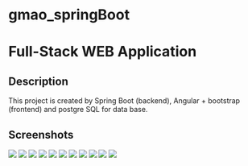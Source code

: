 # gmao_springBoot
<h1>Full-Stack WEB Application</h1>


## Description

This project is created by Spring Boot (backend), Angular + bootstrap (frontend) and postgre SQL for data base.

## Screenshots
<img src="https://imgur.com/NkwP47v.png">
<img src="https://imgur.com/oygVw2k.png">
<img src="https://imgur.com/wKqQaCY.png">
<img src="https://imgur.com/KlBKbVw.png">
<img src="https://imgur.com/nnA5xlj.png">
<img src="https://imgur.com/P7K603t.png">
<img src="https://imgur.com/CSNapZz.png">
<img src="https://imgur.com/yvrTIpC.png">
<img src="https://imgur.com/aAiyYs0.png">
<img src="https://imgur.com/vXGIKJE.png">
<img src="https://imgur.com/NkwP47v.png">
